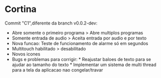 # Cortina 

Commit "C1",diferente da branch v0.0.2-dev:

- Abre somente o primeiro programa > Abre multiplos programas
- Somente entrada de audio > Aceita entrada por audio e por texto
- Nova funcao: Teste de funcionamento de alarme só em segundos
- Multitouch habilitado > desabilitado
- Novos icones
- Bugs e problemas para corrigir: * Reajustar baloes de texto para se ajudar ao tamanho do texto
                                 * Implementar um sistema de multi thread para a tela da aplicacao nao congelar/travar


